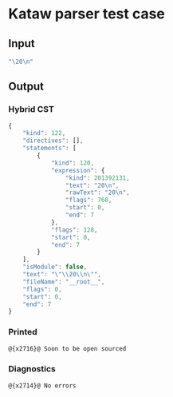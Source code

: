 # Kataw parser test case

## Input

`````js
"\20\n"
`````

## Output

### Hybrid CST

```javascript
{
    "kind": 122,
    "directives": [],
    "statements": [
        {
            "kind": 120,
            "expression": {
                "kind": 201392131,
                "text": "20\n",
                "rawText": "20\n",
                "flags": 768,
                "start": 0,
                "end": 7
            },
            "flags": 128,
            "start": 0,
            "end": 7
        }
    ],
    "isModule": false,
    "text": "\"\\20\\n\"",
    "fileName": "__root__",
    "flags": 0,
    "start": 0,
    "end": 7
}
```

### Printed

```javascript
@{x2716}@ Soon to be open sourced
```

### Diagnostics

```javascript
@{x2714}@ No errors
```


